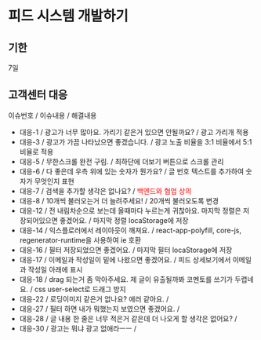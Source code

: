 # 피드 시스템 개발하기

## 기한

7일

## 고객센터 대응

이슈번호 / 이슈내용 / 해결내용

* 대응-1  / 광고가 너무 많아요. 가리기 같은거 있으면 안될까요? / 광고 가리개 적용
* 대응-3  / 광고가 가끔 나타났으면 좋겠습니다. / 광고 노출 비율을 3:1 비율에서 5:1 비율로 적용
* 대응-5  / 무한스크롤 완전 구림. / 최하단에 더보기 버튼으로 스크롤 관리
* 대응-6  / 다 좋은데 우측 위에 있는 숫자가 뭔가요? / 글 번호 텍스트를 추가하여 숫자가 무엇인지 표현
* 대응-7  / 검색을 추가할 생각은 없나요? / <span style="color:red;">백엔드와 협업 상의</span>
* 대응-8  / 10개씩 불러오는거 더 늘려주세요! / 20개씩 불러오도록 변경
* 대응-12 / 전 내림차순으로 보는데 올때마다 누르는게 귀찮아요. 마지막 정렬은 저장되어있으면 좋겠어요. / 마지막 정렬 locaStorage에 저장
* 대응-14 / 익스플로러에서 레이아웃이 깨져요. / react-app-polyfill, core-js, regenerator-runtime을 사용하여 ie 호환
* 대응-16 / 필터 저장되었으면 좋겠어요. / 마지막 필터 locaStorage에 저장
* 대응-17 / 이메일과 작성일이 밑에 나왔으면 좋겠어요. / 피드 상세보기에서 이메일과 작성일 아래에 표시
* 대응-18 / drag 되는거 좀 막아주세요. 제 글이 유출될까봐 코멘토를 쓰기가 두렵네요. / css user-select로 드래그 방지
* 대응-22 / 로딩이미지 같은거 없나요? 에러 같아요. / 
* 대응-27 / 필터 하면 내가 뭐했는지 보였으면 좋겠어요. / 
* 대응-28 / 글 내용 한 줄은 너무 적은거 같은데 더 나오게 할 생각은 없어요? / 
* 대응-30 / 광고는 뭐냐 광고 없애라ㅡㅡ / 
